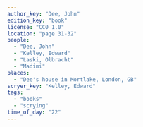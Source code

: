 ```yaml
---
author_key: "Dee, John"
edition_key: "book"
license: "CC0 1.0"
location: "page 31-32"
people:
  - "Dee, John"
  - "Kelley, Edward"
  - "Laski, Olbracht"
  - "Madimi"
places:
  - "Dee's house in Mortlake, London, GB"
scryer_key: "Kelley, Edward"
tags:
  - "books"
  - "scrying"
time_of_day: "22"
---
```

